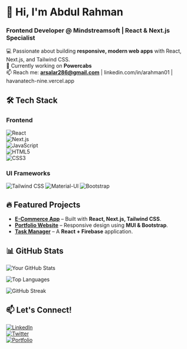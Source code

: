 # 👋 Hi, I'm Abdul Rahman  
### Frontend Developer @ Mindstreamsoft | React & Next.js Specialist  

💻 Passionate about building **responsive, modern web apps** with React, Next.js, and Tailwind CSS.  
🚀 Currently working on **Powercabs**  
📫 Reach me: **arsalar286@gmail.com** | linkedin.com/in/arahman01 | havanatech-nine.vercel.app

## 🛠️ Tech Stack  
### **Frontend**  
![React](https://img.shields.io/badge/React-20232A?style=for-the-badge&logo=react&logoColor=61DAFB)  
![Next.js](https://img.shields.io/badge/Next.js-000000?style=for-the-badge&logo=nextdotjs&logoColor=white)  
![JavaScript](https://img.shields.io/badge/JavaScript-F7DF1E?style=for-the-badge&logo=javascript&logoColor=black)  
![HTML5](https://img.shields.io/badge/HTML5-E34F26?style=for-the-badge&logo=html5&logoColor=white)  
![CSS3](https://img.shields.io/badge/CSS3-1572B6?style=for-the-badge&logo=css3&logoColor=white)  

### **UI Frameworks**  
![Tailwind CSS](https://img.shields.io/badge/Tailwind_CSS-38B2AC?style=for-the-badge&logo=tailwind-css&logoColor=white) ![Material-UI](https://img.shields.io/badge/Material--UI-0081CB?style=for-the-badge&logo=mui&logoColor=white) ![Bootstrap](https://img.shields.io/badge/Bootstrap-7952B3?style=for-the-badge&logo=bootstrap&logoColor=white)  

## 🔥 Featured Projects  

- **[E-Commerce App](https://github.com/yourusername/ecommerce)** – Built with **React, Next.js, Tailwind CSS**.  
- **[Portfolio Website](https://github.com/yourusername/portfolio)** – Responsive design using **MUI & Bootstrap**.  
- **[Task Manager](https://github.com/yourusername/task-manager)** – A **React + Firebase** application.  

## 📊 GitHub Stats  

![Your GitHub Stats](https://github-readme-stats.vercel.app/api?username=yourusername&show_icons=true&theme=radical)  

![Top Languages](https://github-readme-stats.vercel.app/api/top-langs/?username=yourusername&layout=compact&theme=radical)  

![GitHub Streak](https://streak-stats.demolab.com?user=yourusername&theme=radical)  

## 📫 Let's Connect!  

[![LinkedIn](https://img.shields.io/badge/LinkedIn-0077B5?style=for-the-badge&logo=linkedin&logoColor=white)](https://linkedin.com/in/yourprofile)  
[![Twitter](https://img.shields.io/badge/Twitter-1DA1F2?style=for-the-badge&logo=twitter&logoColor=white)](https://twitter.com/yourhandle)  
[![Portfolio](https://img.shields.io/badge/Portfolio-%23000000.svg?style=for-the-badge&logo=vercel&logoColor=white)](https://yourportfolio.com)  

